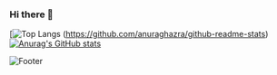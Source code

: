 ### Hi there 👋

<!--
**calvin9150/calvin9150** is a ✨ _special_ ✨ repository because its `README.md` (this file) appears on your GitHub profile.

Here are some ideas to get you started:

- 🔭 I’m currently working on ...
- 🌱 I’m currently learning ...
- 👯 I’m looking to collaborate on ...
- 🤔 I’m looking for help with ...
- 💬 Ask me about ...
- 📫 How to reach me: ...
- 😄 Pronouns: ...
- ⚡ Fun fact: ...
-->


[![Top Langs](https://github-readme-stats.vercel.app/api/top-langs/?username=calvin9150&hide=html,PLSQL,SCSS,CSS&layout=compact)
(https://github.com/anuraghazra/github-readme-stats)
[![Anurag's GitHub stats](https://github-readme-stats.vercel.app/api?username=calvin9150)](https://github.com/anuraghazra/github-readme-stats)



  
![Footer](https://capsule-render.vercel.app/api?type=waving&color=auto&height=200&section=footer)
